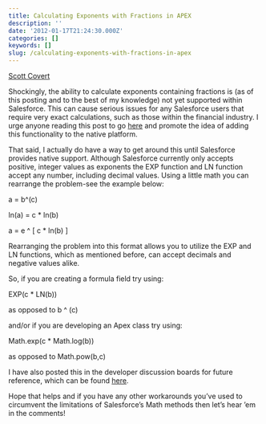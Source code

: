```yaml
---
title: Calculating Exponents with Fractions in APEX
description: ''
date: '2012-01-17T21:24:30.000Z'
categories: []
keywords: []
slug: /calculating-exponents-with-fractions-in-apex
---
```


[Scott
Covert](https://www.tython.co/)

Shockingly, the ability to calculate exponents containing fractions is (as of this posting and to the best of my knowledge) not yet supported within Salesforce. This can cause serious issues for any Salesforce users that require very exact calculations, such as those within the financial industry. I urge anyone reading this post to go [here](https://sites.secure.force.com/success/ideaView?id=08730000000XrAeAAK) and promote the idea of adding this functionality to the native platform.

That said, I actually do have a way to get around this until Salesforce provides native support. Although Salesforce currently only accepts positive, integer values as exponents the EXP function and LN function accept any number, including decimal values. Using a little math you can rearrange the problem-see the example below:

a = b^(c)

ln(a) = c \* ln(b)

a = e ^ \[ c \* ln(b) \]

Rearranging the problem into this format allows you to utilize the EXP and LN functions, which as mentioned before, can accept decimals and negative values alike.

So, if you are creating a formula field try using:

EXP(c \* LN(b))

as opposed to b ^ (c)

and/or if you are developing an Apex class try using:

Math.exp(c \* Math.log(b))

as opposed to Math.pow(b,c)

I have also posted this in the developer discussion boards for future reference, which can be found [here](http://boards.developerforce.com/t5/Formulas-Validation-Rules/Formulas-Raising-a-number-to-a-power-with-a-fractional-exponent/m-p/213115/highlight/false#M9796).

Hope that helps and if you have any other workarounds you’ve used to circumvent the limitations of Salesforce’s Math methods then let’s hear ’em in the comments!